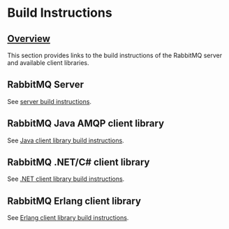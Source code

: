 <!--
Copyright (c) 2007-2020 VMware, Inc. or its affiliates.

All rights reserved. This program and the accompanying materials
are made available under the terms of the under the Apache License,
Version 2.0 (the "License”); you may not use this file except in compliance
with the License. You may obtain a copy of the License at

https://www.apache.org/licenses/LICENSE-2.0

Unless required by applicable law or agreed to in writing, software
distributed under the License is distributed on an "AS IS" BASIS,
WITHOUT WARRANTIES OR CONDITIONS OF ANY KIND, either express or implied.
See the License for the specific language governing permissions and
limitations under the License.
-->

# Build Instructions

## <a id="overview" class="anchor" href="#overview">Overview</a>

<p class="intro">
  This section provides links to the build instructions
  of the RabbitMQ server and available client libraries.
</p>

<div class="landing-box">
  <h2>RabbitMQ Server</h2>
  <p>
    See <a href="build-server.html">server build instructions</a>.
  </p>
</div>

<div class="landing-box">
  <h2>RabbitMQ Java AMQP client library</h2>
  <p>
    See <a href="build-java-client.html">Java client library build
      instructions</a>.
  </p>
</div>

<div class="landing-box">
  <h2>RabbitMQ .NET/C# client library</h2>
  <p>
    See <a href="build-dotnet-client.html">.NET client library build instructions</a>.
  </p>
</div>

<div class="landing-box">
  <h2>RabbitMQ Erlang client library</h2>
  <p>
    See <a href="build-erlang-client.html">Erlang client
      library build instructions</a>.
  </p>
</div>
